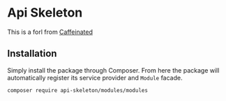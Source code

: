 # Api Skeleton
This is a forl from [Caffeinated](https://github.com/caffeinated/modules)

## Installation
Simply install the package through Composer. From here the package will automatically register its service provider and `Module` facade.

```
composer require api-skeleton/modules/modules
```